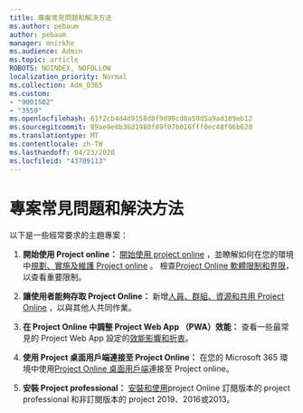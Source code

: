 ```yaml
---
title: 專案常見問題和解決方法
ms.author: pebaum
author: pebaum
manager: mnirkhe
ms.audience: Admin
ms.topic: article
ROBOTS: NOINDEX, NOFOLLOW
localization_priority: Normal
ms.collection: Adm_O365
ms.custom:
- "9001502"
- "3559"
ms.openlocfilehash: 61f2cb4d4d9158d8f9d90cd8a59d5a9ad109eb12
ms.sourcegitcommit: 89ae9e8b36d1980f89f07b016fff0ec48f96b620
ms.translationtype: MT
ms.contentlocale: zh-TW
ms.lasthandoff: 04/23/2020
ms.locfileid: "43789113"
---
```

# <a name="project-common-issues-and-resolutions"></a>專案常見問題和解決方法

以下是一些經常要求的主題專案：

1. **開始使用 Project online：**  [開始使用 project online](https://docs.microsoft.com/ProjectOnline/get-started-with-project-online) ，並瞭解如何在您的環境中[規劃、實施及維護 Project online](https://docs.microsoft.com/projectonline/project-online) 。 檢查[Project Online 軟體限制和界限](https://docs.microsoft.com/ProjectOnline/project-online-software-boundaries-and-limits)，以查看重要限制。

2. **讓使用者能夠存取 Project Online：** 新增[人員、群組、資源和共用 Project Online](https://docs.microsoft.com/projectonline/step-2-add-people-to-project-online) ，以與其他人共同作業。 

3. **在 Project Online 中調整 Project Web App （PWA）效能：** 查看一些最常見的 Project Web App 設定的[效能影響和折衷](https://docs.microsoft.com/projectonline/tune-project-online-performance)。

4. **使用 Project 桌面用戶端連接至 Project Online：** 在您的 Microsoft 365 環境中使用[Project Online 桌面用戶端](https://docs.microsoft.com/projectonline/connect-to-project-online-with-the-project-online-desktop-client)連接至 Project online。 

5. **安裝 Project professional：** [安裝和使用](https://support.office.com/article/install-project-7059249b-d9fe-4d61-ab96-5c5bf435f281)project Online 訂閱版本的 project professional 和非訂閱版本的 project 2019、2016或2013。
